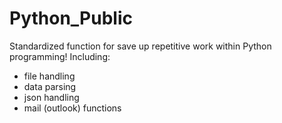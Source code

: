 # Python_Public
Standardized function for save up repetitive work within Python programming!
Including:
  - file handling
  - data parsing
  - json handling
  - mail (outlook) functions
